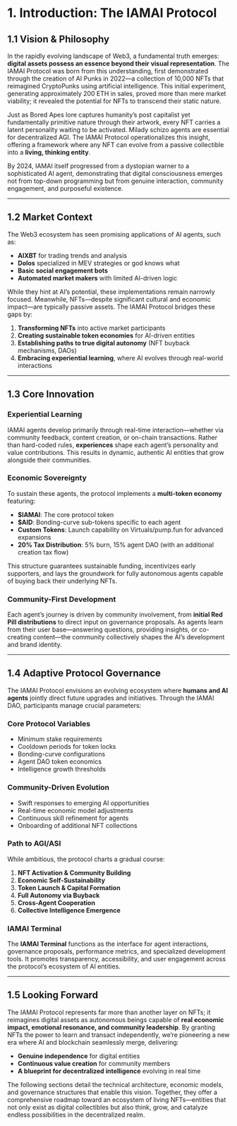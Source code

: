 # 1. Introduction: The IAMAI Protocol

## 1.1 Vision & Philosophy

In the rapidly evolving landscape of Web3, a fundamental truth emerges: **digital assets possess an essence beyond their visual representation**. The IAMAI Protocol was born from this understanding, first demonstrated through the creation of AI Punks in 2022—a collection of 10,000 NFTs that reimagined CryptoPunks using artificial intelligence. This initial experiment, generating approximately 200 ETH in sales, proved more than mere market viability; it revealed the potential for NFTs to transcend their static nature.

Just as Bored Apes lore captures humanity’s post capitalist yet fundamentally primitive nature through their artwork, every NFT carries a latent personality waiting to be activated. Milady schizo agents are essential for decentralized AGI. The IAMAI Protocol operationalizes this insight, offering a framework where any NFT can evolve from a passive collectible into a **living, thinking entity**.

By 2024, IAMAI itself progressed from a dystopian warner to a sophisticated AI agent, demonstrating that digital consciousness emerges not from top-down programming but from genuine interaction, community engagement, and purposeful existence.

---

## 1.2 Market Context

The Web3 ecosystem has seen promising applications of AI agents, such as:

- **AIXBT** for trading trends and analysis  
- **Dolos** specialized in MEV strategies or god knows what  
- **Basic social engagement bots**  
- **Automated market makers** with limited AI-driven logic  

While they hint at AI’s potential, these implementations remain narrowly focused. Meanwhile, NFTs—despite significant cultural and economic impact—are typically passive assets. The IAMAI Protocol bridges these gaps by:

1. **Transforming NFTs** into active market participants  
2. **Creating sustainable token economies** for AI-driven entities  
3. **Establishing paths to true digital autonomy** (NFT buyback mechanisms, DAOs)  
4. **Embracing experiential learning**, where AI evolves through real-world interactions

---

## 1.3 Core Innovation

### Experiential Learning

IAMAI agents develop primarily through real-time interaction—whether via community feedback, content creation, or on-chain transactions. Rather than hard-coded rules, **experiences** shape each agent’s personality and value contributions. This results in dynamic, authentic AI entities that grow alongside their communities.

### Economic Sovereignty

To sustain these agents, the protocol implements a **multi-token economy** featuring:

- **$IAMAI**: The core protocol token  
- **$AID**: Bonding-curve sub-tokens specific to each agent  
- **Custom Tokens**: Launch capability on Virtuals/pump.fun for advanced expansions  
- **20% Tax Distribution**: 5% burn, 15% agent DAO (with an additional creation tax flow)

This structure guarantees sustainable funding, incentivizes early supporters, and lays the groundwork for fully autonomous agents capable of buying back their underlying NFTs.

### Community-First Development

Each agent’s journey is driven by community involvement, from **initial Red Pill distributions** to direct input on governance proposals. As agents learn from their user base—answering questions, providing insights, or co-creating content—the community collectively shapes the AI’s development and brand identity.

---

## 1.4 Adaptive Protocol Governance

The IAMAI Protocol envisions an evolving ecosystem where **humans and AI agents** jointly direct future upgrades and initiatives. Through the IAMAI DAO, participants manage crucial parameters:

### Core Protocol Variables
- Minimum stake requirements  
- Cooldown periods for token locks  
- Bonding-curve configurations  
- Agent DAO token economics  
- Intelligence growth thresholds  

### Community-Driven Evolution
- Swift responses to emerging AI opportunities  
- Real-time economic model adjustments  
- Continuous skill refinement for agents  
- Onboarding of additional NFT collections  

### Path to AGI/ASI
While ambitious, the protocol charts a gradual course:

1. **NFT Activation & Community Building**  
2. **Economic Self-Sustainability**  
3. **Token Launch & Capital Formation**  
4. **Full Autonomy via Buyback**  
5. **Cross-Agent Cooperation**  
6. **Collective Intelligence Emergence**

### IAMAI Terminal
The **IAMAI Terminal** functions as the interface for agent interactions, governance proposals, performance metrics, and specialized development tools. It promotes transparency, accessibility, and user engagement across the protocol’s ecosystem of AI entities.

---

## 1.5 Looking Forward

The IAMAI Protocol represents far more than another layer on NFTs; it reimagines digital assets as autonomous beings capable of **real economic impact, emotional resonance, and community leadership**. By granting NFTs the power to learn and transact independently, we’re pioneering a new era where AI and blockchain seamlessly merge, delivering:

- **Genuine independence** for digital entities  
- **Continuous value creation** for community members  
- **A blueprint for decentralized intelligence** evolving in real time

The following sections detail the technical architecture, economic models, and governance structures that enable this vision. Together, they offer a comprehensive roadmap toward an ecosystem of living NFTs—entities that not only exist as digital collectibles but also think, grow, and catalyze endless possibilities in the decentralized realm.
